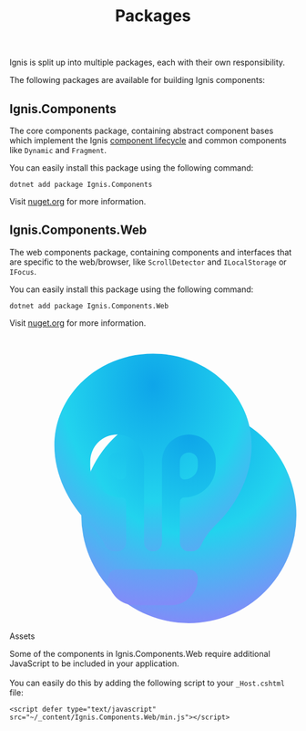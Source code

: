﻿---
order: 0
title: Packages
category: Components
permalink: /components/packages
---

Ignis is split up into multiple packages, each with their own responsibility.

The following packages are available for building Ignis components:

## Ignis.Components

The core components package, containing abstract component bases which implement the
Ignis [component lifecycle](/components/lifecycle) and common components like `Dynamic` and `Fragment`.

You can easily install this package using the following command:

```shell
dotnet add package Ignis.Components
```

Visit [nuget.org](https://www.nuget.org/packages/Ignis.Components) for more information.

## Ignis.Components.Web

The web components package, containing components and interfaces that are specific to the web/browser,
like `ScrollDetector` and `ILocalStorage` or `IFocus`.

You can easily install this package using the following command:

```shell
dotnet add package Ignis.Components.Web
```

Visit [nuget.org](https://www.nuget.org/packages/Ignis.Components.Web) for more information.

<div class="my-8 flex rounded-3xl p-6 bg-sky-50 dark:bg-slate-800/60 dark:ring-1 dark:ring-slate-300/10">
    <svg aria-hidden="true" viewBox="0 0 32 32" fill="none" class="h-8 w-8 flex-none [--icon-foreground:theme(colors.slate.900)] [--icon-background:theme(colors.white)]"><defs><radialGradient cx="0" cy="0" r="1" gradientUnits="userSpaceOnUse" id=":rd:-gradient" gradientTransform="matrix(0 21 -21 0 20 11)"><stop stop-color="#0EA5E9"></stop><stop stop-color="#22D3EE" offset=".527"></stop><stop stop-color="#818CF8" offset="1"></stop></radialGradient><radialGradient cx="0" cy="0" r="1" gradientUnits="userSpaceOnUse" id=":rd:-gradient-dark" gradientTransform="matrix(0 24.5001 -19.2498 0 16 5.5)"><stop stop-color="#0EA5E9"></stop><stop stop-color="#22D3EE" offset=".527"></stop><stop stop-color="#818CF8" offset="1"></stop></radialGradient></defs><g class="dark:hidden"><circle cx="20" cy="20" r="12" fill="url(#:rd:-gradient)"></circle><path fill-rule="evenodd" clip-rule="evenodd" d="M20 24.995c0-1.855 1.094-3.501 2.427-4.792C24.61 18.087 26 15.07 26 12.231 26 7.133 21.523 3 16 3S6 7.133 6 12.23c0 2.84 1.389 5.857 3.573 7.973C10.906 21.494 12 23.14 12 24.995V27a2 2 0 0 0 2 2h4a2 2 0 0 0 2-2v-2.005Z" class="fill-[var(--icon-background)]" fill-opacity="0.5"></path><path d="M25 12.23c0 2.536-1.254 5.303-3.269 7.255l1.391 1.436c2.354-2.28 3.878-5.547 3.878-8.69h-2ZM16 4c5.047 0 9 3.759 9 8.23h2C27 6.508 21.998 2 16 2v2Zm-9 8.23C7 7.76 10.953 4 16 4V2C10.002 2 5 6.507 5 12.23h2Zm3.269 7.255C8.254 17.533 7 14.766 7 12.23H5c0 3.143 1.523 6.41 3.877 8.69l1.392-1.436ZM13 27v-2.005h-2V27h2Zm1 1a1 1 0 0 1-1-1h-2a3 3 0 0 0 3 3v-2Zm4 0h-4v2h4v-2Zm1-1a1 1 0 0 1-1 1v2a3 3 0 0 0 3-3h-2Zm0-2.005V27h2v-2.005h-2ZM8.877 20.921C10.132 22.136 11 23.538 11 24.995h2c0-2.253-1.32-4.143-2.731-5.51L8.877 20.92Zm12.854-1.436C20.32 20.852 19 22.742 19 24.995h2c0-1.457.869-2.859 2.122-4.074l-1.391-1.436Z" class="fill-[var(--icon-foreground)]"></path><path d="M20 26a1 1 0 1 0 0-2v2Zm-8-2a1 1 0 1 0 0 2v-2Zm2 0h-2v2h2v-2Zm1 1V13.5h-2V25h2Zm-5-11.5v1h2v-1h-2Zm3.5 4.5h5v-2h-5v2Zm8.5-3.5v-1h-2v1h2ZM20 24h-2v2h2v-2Zm-2 0h-4v2h4v-2Zm-1-10.5V25h2V13.5h-2Zm2.5-2.5a2.5 2.5 0 0 0-2.5 2.5h2a.5.5 0 0 1 .5-.5v-2Zm2.5 2.5a2.5 2.5 0 0 0-2.5-2.5v2a.5.5 0 0 1 .5.5h2ZM18.5 18a3.5 3.5 0 0 0 3.5-3.5h-2a1.5 1.5 0 0 1-1.5 1.5v2ZM10 14.5a3.5 3.5 0 0 0 3.5 3.5v-2a1.5 1.5 0 0 1-1.5-1.5h-2Zm2.5-3.5a2.5 2.5 0 0 0-2.5 2.5h2a.5.5 0 0 1 .5-.5v-2Zm2.5 2.5a2.5 2.5 0 0 0-2.5-2.5v2a.5.5 0 0 1 .5.5h2Z" class="fill-[var(--icon-foreground)]"></path></g><g class="hidden dark:inline"><path fill-rule="evenodd" clip-rule="evenodd" d="M16 2C10.002 2 5 6.507 5 12.23c0 3.144 1.523 6.411 3.877 8.691.75.727 1.363 1.52 1.734 2.353.185.415.574.726 1.028.726H12a1 1 0 0 0 1-1v-4.5a.5.5 0 0 0-.5-.5A3.5 3.5 0 0 1 9 14.5V14a3 3 0 1 1 6 0v9a1 1 0 1 0 2 0v-9a3 3 0 1 1 6 0v.5a3.5 3.5 0 0 1-3.5 3.5.5.5 0 0 0-.5.5V23a1 1 0 0 0 1 1h.36c.455 0 .844-.311 1.03-.726.37-.833.982-1.626 1.732-2.353 2.354-2.28 3.878-5.547 3.878-8.69C27 6.507 21.998 2 16 2Zm5 25a1 1 0 0 0-1-1h-8a1 1 0 0 0-1 1 3 3 0 0 0 3 3h4a3 3 0 0 0 3-3Zm-8-13v1.5a.5.5 0 0 1-.5.5 1.5 1.5 0 0 1-1.5-1.5V14a1 1 0 1 1 2 0Zm6.5 2a.5.5 0 0 1-.5-.5V14a1 1 0 1 1 2 0v.5a1.5 1.5 0 0 1-1.5 1.5Z" fill="url(#:rd:-gradient-dark)"></path></g></svg>
    <div class="ml-4 flex-auto">
        <p class="m-0 font-display text-xl text-sky-900 dark:text-sky-400">
            Assets
        </p>
        <div class="prose mt-2.5 text-sky-800 [--tw-prose-background:theme(colors.sky.50)] prose-a:text-sky-900 prose-code:text-sky-900 dark:text-slate-300 dark:prose-code:text-slate-300">
            <p>
                Some of the components in Ignis.Components.Web require additional JavaScript to be included in your application.
                <br/>
                <br/>
                You can easily do this by adding the following script to your <code>_Host.cshtml</code> file:
            </p>
            <pre><code class="language-html">&lt;script defer type="text/javascript" src="~/_content/Ignis.Components.Web/min.js"&gt;&lt;/script&gt;</code></pre>
        </div>
    </div>
</div>

